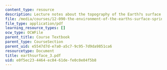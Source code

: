 ```yaml
---
content_type: resource
description: Lecture notes about the topography of the Earth?s surface.
file: /media/courses/12-090-the-environment-of-the-earths-surface-spring-2007/e0f5ec234464ec8461defe0c0e04f5b8_earthsurface_3.pdf
file_type: application/pdf
learning_resource_types: []
ocw_type: OCWFile
parent_title: Course Textbook
parent_type: CourseSection
parent_uid: e5547d7d-e7a0-a5c7-9c95-7d9da9851ca6
resourcetype: Document
title: earthsurface_3.pdf
uid: e0f5ec23-4464-ec84-61de-fe0c0e04f5b8
---
```

